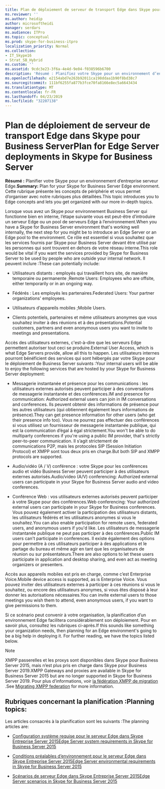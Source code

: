 ```yaml
---
title: Plan de déploiement de serveur de transport Edge dans Skype pour Business Server
ms.reviewer: ''
ms.author: heidip
author: microsoftheidi
manager: serdars
ms.audience: ITPro
ms.topic: conceptual
ms.prod: skype-for-business-itpro
localization_priority: Normal
ms.collection:
- IT_Skype16
- Strat_SB_Hybrid
ms.custom: ''
ms.assetid: 9cdc3e23-3f6a-4e4d-9e04-f038596b6700
description: 'Résumé : Planifiez votre Skype pour un environnement d’entreprise serveur Edge. Cette rubrique présente les concepts de périphérie et vous permet d’organiser avec notre rubriques plus détaillées.'
ms.openlocfilehash: e2154abd7e263b92011ca198ddaa1b90f8bd38c7
ms.sourcegitcommit: 111bf6255fa877b3fce70fa8166e8ec5a6643434
ms.translationtype: MT
ms.contentlocale: fr-FR
ms.lasthandoff: 04/23/2019
ms.locfileid: "32207138"
---
```

# <a name="plan-for-edge-server-deployments-in-skype-for-business-server"></a><span data-ttu-id="12da7-104">Plan de déploiement de serveur de transport Edge dans Skype pour Business Server</span><span class="sxs-lookup"><span data-stu-id="12da7-104">Plan for Edge Server deployments in Skype for Business Server</span></span>
 
<span data-ttu-id="12da7-105">**Résumé :** Planifier votre Skype pour un environnement d’entreprise serveur Edge.</span><span class="sxs-lookup"><span data-stu-id="12da7-105">**Summary:** Plan for your Skype for Business Server Edge environment.</span></span> <span data-ttu-id="12da7-106">Cette rubrique présente les concepts de périphérie et vous permet d’organiser avec notre rubriques plus détaillées.</span><span class="sxs-lookup"><span data-stu-id="12da7-106">This topic introduces you to Edge concepts and lets you get organized with our more in-depth topics.</span></span>
  
<span data-ttu-id="12da7-107">Lorsque vous avez un Skype pour environnement Business Server qui fonctionne bien en interne, l’étape suivante vous est peut-être d’introduire un serveur Edge ou un pool de serveurs Edge à l’environnement.</span><span class="sxs-lookup"><span data-stu-id="12da7-107">When you have a Skype for Business Server environment that's working well internally, the next step for you might be to introduce an Edge Server or an Edge pool to the environment.</span></span> <span data-ttu-id="12da7-108">Ce rôle est essentiel si vous souhaitez que les services fournis par Skype pour Business Server devant être utilisé par les personnes qui sont trouvent en dehors de votre réseau interne.</span><span class="sxs-lookup"><span data-stu-id="12da7-108">This role would be vital if you want the services provided by Skype for Business Server to be used by people who are outside your internal network.</span></span> <span data-ttu-id="12da7-109">Il peuvent inclure :</span><span class="sxs-lookup"><span data-stu-id="12da7-109">These can potentially include:</span></span>
  
- <span data-ttu-id="12da7-110">Utilisateurs distants : employés qui travaillent hors site, de manière temporaire ou permanente ;</span><span class="sxs-lookup"><span data-stu-id="12da7-110">Remote Users: Employees who are offsite, either temporarily or in an ongoing way.</span></span>
    
- <span data-ttu-id="12da7-111">Fédérés : Les employés les partenaires.</span><span class="sxs-lookup"><span data-stu-id="12da7-111">Federated Users: Your partner organizations' employees.</span></span>
    
- <span data-ttu-id="12da7-112">Utilisateurs d’appareils mobiles ;</span><span class="sxs-lookup"><span data-stu-id="12da7-112">Mobile Users.</span></span>
    
- <span data-ttu-id="12da7-113">Clients potentiels, partenaires et même utilisateurs anonymes que vous souhaitez inviter à des réunions et à des présentations.</span><span class="sxs-lookup"><span data-stu-id="12da7-113">Potential customers, partners and even anonymous users you want to invite to meetings and presentations.</span></span>
    
<span data-ttu-id="12da7-114">Accès des utilisateurs externes, c'est-à-dire que les serveurs Edge permettent autoriser tout ceci se produire.</span><span class="sxs-lookup"><span data-stu-id="12da7-114">External User Access, which is what Edge Servers provide, allow all this to happen.</span></span> <span data-ttu-id="12da7-115">Les utilisateurs internes pourront bénéficient des services qui sont hébergés par votre Skype pour le déploiement de Business Server suivants :</span><span class="sxs-lookup"><span data-stu-id="12da7-115">Your internal users will be able to enjoy the following services that are hosted by your Skype for Business Server deployment:</span></span>
  
- <span data-ttu-id="12da7-116">Messagerie instantanée et présence pour les communications : les utilisateurs externes autorisés peuvent participer à des conversations de messagerie instantanée et des conférences.</span><span class="sxs-lookup"><span data-stu-id="12da7-116">IM and presence for communication: Authorized external users can join in IM conversations and conferences.</span></span> <span data-ttu-id="12da7-117">Ils peuvent obtenir des informations de présence pour les autres utilisateurs (qui obtiennent également leurs informations de présence).</span><span class="sxs-lookup"><span data-stu-id="12da7-117">They can get presence information for other users (who get their presence info too).</span></span> <span data-ttu-id="12da7-118">Vous ne pourrez pas effectuer des conférences si vous utilisez un fournisseur de messagerie instantanée publique, qui est la communication d’égal à égal strictement.</span><span class="sxs-lookup"><span data-stu-id="12da7-118">You won't be able to do multiparty conferences if you're using a public IM provider, that's strictly peer-to-peer communication.</span></span> <span data-ttu-id="12da7-119">Il s’agit strictement de communications P2P, mais les protocoles SIP (Session Initiation Protocol) et XMPP sont tous deux pris en charge.</span><span class="sxs-lookup"><span data-stu-id="12da7-119">But both SIP and XMPP protocols are supported.</span></span>
    
- <span data-ttu-id="12da7-120">Audio/vidéo (A / V) conférence : votre Skype pour les conférences audio et vidéo Business Server peuvent participer à des utilisateurs externes autorisés.</span><span class="sxs-lookup"><span data-stu-id="12da7-120">Audio/video (A/V) conferencing: Authorized external users can participate in your Skype for Business Server audio and video conferences.</span></span>
    
- <span data-ttu-id="12da7-121">Conférence Web : vos utilisateurs externes autorisés peuvent participer à votre Skype pour des conférences.</span><span class="sxs-lookup"><span data-stu-id="12da7-121">Web conferencing: Your authorized external users can participate in your Skype for Business conferences.</span></span> <span data-ttu-id="12da7-122">Vous pouvez également activer la participation des utilisateurs distants, les utilisateurs fédérés et les utilisateurs anonymes si vous le souhaitez.</span><span class="sxs-lookup"><span data-stu-id="12da7-122">You can also enable participation for remote users, federated users, and anonymous users if you'd like.</span></span> <span data-ttu-id="12da7-123">Les utilisateurs de messagerie instantanée publique ne peut pas participer à des conférences.</span><span class="sxs-lookup"><span data-stu-id="12da7-123">Public IM users can't participate in conferences.</span></span> <span data-ttu-id="12da7-124">Il existe également des options pour permettre à ces utilisateurs participer à des applications et le partage du bureau et même agir en tant que les organisateurs de réunion ou sur présentateurs.</span><span class="sxs-lookup"><span data-stu-id="12da7-124">There are also options to let these users participate in application and desktop sharing, and even act as meeting organizers or presenters.</span></span>
    
<span data-ttu-id="12da7-125">Accès aux appareils mobiles est pris en charge, comme c’est Enterprise Voice.</span><span class="sxs-lookup"><span data-stu-id="12da7-125">Mobile device access is supported, as is Enterprise Voice.</span></span> <span data-ttu-id="12da7-126">Vous pouvez inviter des utilisateurs externes à participer à ces réunions si vous le souhaitez, ou encore des utilisateurs anonymes, si vous êtes disposé à leur donner les autorisations nécessaires.</span><span class="sxs-lookup"><span data-stu-id="12da7-126">You can invite external users to those meetings you wish them to attend, even anonymous users, if you want to give permissions to them.</span></span>
  
<span data-ttu-id="12da7-p108">Si ce scénario peut convenir à votre organisation, la planification d’un environnement Edge facilitera considérablement son déploiement. Pour en savoir plus, consultez les rubriques ci-après.</span><span class="sxs-lookup"><span data-stu-id="12da7-p108">If this sounds like something your organization needs, then planning for an Edge environment's going to be a big help in deploying it. For further reading, we have the topics listed below.</span></span>

> [!NOTE]
> <span data-ttu-id="12da7-129">XMPP passerelles et les proxys sont disponibles dans Skype pour Business Server 2015, mais n’est plus pris en charge dans Skype pour Business Server 2019.</span><span class="sxs-lookup"><span data-stu-id="12da7-129">XMPP Gateways and proxies are available in Skype for Business Server 2015 but are no longer supported in Skype for Business Server 2019.</span></span> <span data-ttu-id="12da7-130">Pour plus d’informations, voir [la fédération XMPP de migration](../../../SfBServer2019/migration/migrating-xmpp-federation.md) .</span><span class="sxs-lookup"><span data-stu-id="12da7-130">See [Migrating XMPP federation](../../../SfBServer2019/migration/migrating-xmpp-federation.md) for more information.</span></span> 
  
## <a name="planning-topics"></a><span data-ttu-id="12da7-131">Rubriques concernant la planification :</span><span class="sxs-lookup"><span data-stu-id="12da7-131">Planning topics:</span></span>

<span data-ttu-id="12da7-132">Les articles consacrés à la planification sont les suivants :</span><span class="sxs-lookup"><span data-stu-id="12da7-132">The planning articles are:</span></span>
  
- [<span data-ttu-id="12da7-133">Configuration système requise pour le serveur Edge dans Skype Entreprise Server 2015</span><span class="sxs-lookup"><span data-stu-id="12da7-133">Edge Server system requirements in Skype for Business Server 2015</span></span>](system-requirements.md)
    
- [<span data-ttu-id="12da7-134">Conditions préalables d’environnement pour le serveur Edge dans Skype Entreprise Server 2015</span><span class="sxs-lookup"><span data-stu-id="12da7-134">Edge Server environmental requirements in Skype for Business Server 2015</span></span>](edge-environmental-requirements.md)
    
- [<span data-ttu-id="12da7-135">Scénarios de serveur Edge dans Skype Entreprise Server 2015</span><span class="sxs-lookup"><span data-stu-id="12da7-135">Edge Server scenarios in Skype for Business Server 2015</span></span>](scenarios.md)
    

